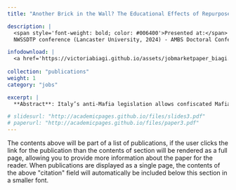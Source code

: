 ```yaml
---
title: "Another Brick in the Wall? The Educational Effects of Repurposed Mafia Properties"

description: |
  <span style='font-weight: bold; color: #006400'>Presented at:</span> 
  NWSSDTP conference (Lancaster University, 2024) - AMBS Doctoral Conference (University of Manchester, 2024) - CLEAN Unit (Bocconi University, 2024) - Women in State Capacity Conference (Oxford Martin School, 2025) - AYEM Online Seminars (2025) - UniMi-JEM 4th Junior Economics Meeting (2025) - University of Edinburgh - 9th Workshop on the Economics of Organised Crime (2025) - SAEe 2025 (scheduled)

infodownload: |
  <a href='https://victoriabiagi.github.io/assets/jobmarketpaper_biagi.pdf' download style='font-weight:bold; color:#006400; text-decoration:underline;'>Download here</a>
  
collection: "publications"
weight: 1
category: "jobs"

excerpt: |
  **Abstract**: Italy’s anti-Mafia legislation allows confiscated Mafia properties to be converted into educational, cultural, and welfare facilities where local NGOs offer various social activities specifically targeting youth and other vulnerable groups. This study provides the first causal estimation of how exposure to these repurposed spaces affects students’ dropout rates by changing their attitudes toward educational and criminal pathways. Using school-level geo-referenced data from 2015 to 2022 and exploiting the staggered timing of property reuse, I investigate changes in local dropout rates. Results reveal a significant reduction in dropout rates of approximately 34% relative to the mean for students near repurposed properties. I show that these facilities reshape students’ beliefs, reducing the appeal of Mafia networks while increasing the value of formal education. The effects are not explained by gentrification, additional educational support, or civic engagement levels.

# slidesurl: "http://academicpages.github.io/files/slides3.pdf"
# paperurl: "http://academicpages.github.io/files/paper3.pdf"
---
```


The contents above will be part of a list of publications, if the user clicks the link for the publication than the contents of section will be rendered as a full page, allowing you to provide more information about the paper for the reader. When publications are displayed as a single page, the contents of the above "citation" field will automatically be included below this section in a smaller font.
